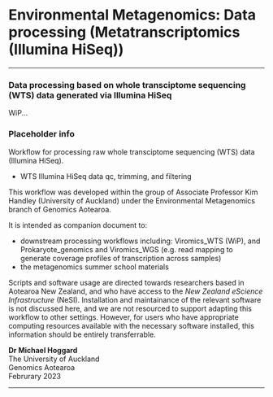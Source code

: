 # Environmental Metagenomics: Data processing (Metatranscriptomics (Illumina HiSeq))

----

### Data processing based on whole transciptome sequencing (WTS) data generated via Illumina HiSeq

WiP...


### Placeholder info

Workflow for processing raw whole transciptome sequencing (WTS) data (Illumina HiSeq).

- WTS Illumina HiSeq data qc, trimming, and filtering

This workflow was developed within the group of Associate Professor Kim Handley (University of Auckland) under the Environmental Metagenomics branch of Genomics Aotearoa. 

It is intended as companion document to:

* downstream processing workflows including: Viromics_WTS (WiP), and Prokaryote_genomics and Viromics_WGS (e.g. read mapping to generate coverage profiles of transcription across samples)
* the metagenomics summer school materials 

Scripts and software usage are directed towards researchers based in Aotearoa New Zealand, and who have access to the *New Zealand eScience Infrastructure* (NeSI). Installation and maintainance of the relevant software is not discussed here, and we are not resourced to support adapting this workflow to other settings. However, for users who have appropriate computing resources available with the necessary software installed, this information should be entirely transferrable.

**Dr Michael Hoggard**<BR>
The University of Auckland <BR>
Genomics Aotearoa<BR>
Februrary 2023

----
